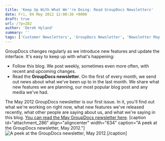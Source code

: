 ```yaml
---
title: 'Keep Up With What We''re Doing: Read GroupDocs Newsletters'
date: Fri, 04 May 2012 12:00:36 +0000
draft: true
url: /?p=282
author: 'Derek Hyland'
summary: ''
tags: ['Customer Newsletters', 'GroupDocs Newsletter', 'Newsletter May 2012']
---
```


GroupDocs changes regularly as we introduce new features and update the interface. It's easy to keep up with what's happening:

*   Follow this blog. We post weekly, sometimes even more often, with recent and upcoming changes.
*   Read the **GroupDocs newsletter**. On the first of every month, we send out news about what we've been up to in the last month. We share what new features we are planning, our most popular blog post and any media we've had.

The May 2012 GroupDocs newsletter is our first issue. In it, you'll find out what we're working on right now, what new features we've released recently, what other people are saying about us, and what we're saying in this blog. [You can read the May GroupDocs newsletter here](http://us5.campaign-archive1.com/?u=4bca4d1c05445e7a5c58d0065&id=437991d281&e=[UNIQID]). \[caption id="attachment\_286" align="aligncenter" width="634" caption="A peek at the GroupDocs newsletter, May 2012."\]![A peek at the GroupDocs newsletter, May 2012.](https://blog.groupdocs.com/wp-content/uploads/sites/4/2012/05/newsletter-header.png "A peek at the GroupDocs newsletter, May 2012.")\[/caption\]



